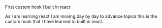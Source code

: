 First custom hook I built in react

As  I am learning react I am moving day by day to advance topics this is the custom hook that
I have learned to built in react.
